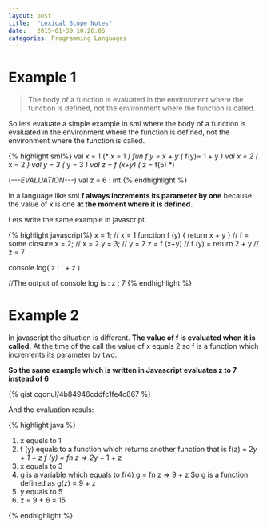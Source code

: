 ```yaml
---
layout: post
title:  "Lexical Scope Notes"
date:   2015-01-30 10:26:05
categories: Programming Languages
---
```


# Example 1 #
 
> The body of a function is evaluated in the environment where the function is defined, 
not the environment where the function is called.

So lets evaluate a simple example in sml where the body of a function is evaluated in 
the environment where the function is defined, not the environment where the function is called.

{% highlight  sml%}
val x = 1              (*    x = 1     *)
fun f y = x + y        (*  f(y)= 1 + y *)
val x = 2              (*    x = 2     *)
val y = 3              (*    y = 3     *)
val z = f (x+y)        (*    z = f(5)  *)

(*---EVALUATION---*)
val z = 6 : int
{% endhighlight %}

In a language like sml __f always increments its parameter by one__ because the value of x is one __at
the moment where it is defined.__

Lets write the same example in javascript.

{% highlight  javascript%}
x = 1;                             // x = 1
function f (y) { return x + y }    // f = some closure
x = 2;                             // x = 2
y = 3;                             // y = 2
z = f (x+y)                        // f (y) = return 2 + y
                                   // z = 7

console.log('z : ' + z )

//The output of console log is :
z : 7
{% endhighlight %}

# Example 2 #

In javascript the situation is different. __The value of f is evaluated when it is called.__
At the time of the call the value of x equals 2 so f is a function which increments its parameter
by two.

__So the same example which is written in Javascript evaluates z to 7 instead of 6__

{% gist cgonul/4b84946cddfc1fe4c867 %}

And the evaluation resuls:

{% highlight java %}
1. x equels to 1
2. f (y) equals to a function which returns another function that is f(z) = 2*y + 1 + z
f (y) = fn z => 2*y + 1 + z
3. x equals to 3
4. g is a variable which equals to f(4)
g = fn z => 9 + z
So g is a function defined as g(z) = 9 + z
5. y equals to 5
6. z = 9 + 6 = 15

{% endhighlight %}	
  